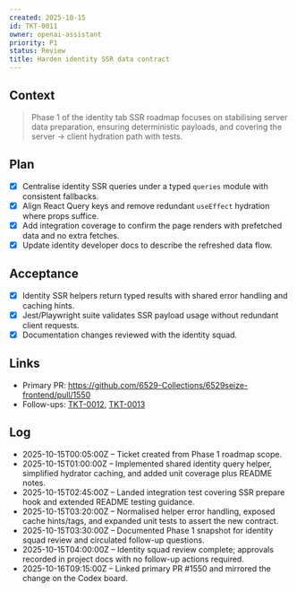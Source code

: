 ```yaml
---
created: 2025-10-15
id: TKT-0011
owner: openai-assistant
priority: P1
status: Review
title: Harden identity SSR data contract
---
```


## Context

> Phase 1 of the identity tab SSR roadmap focuses on stabilising server data preparation, ensuring deterministic payloads, and covering the server → client hydration path with tests.

## Plan

- [x] Centralise identity SSR queries under a typed `queries` module with consistent fallbacks.
- [x] Align React Query keys and remove redundant `useEffect` hydration where props suffice.
- [x] Add integration coverage to confirm the page renders with prefetched data and no extra fetches.
- [x] Update identity developer docs to describe the refreshed data flow.

## Acceptance

- [x] Identity SSR helpers return typed results with shared error handling and caching hints.
- [x] Jest/Playwright suite validates SSR payload usage without redundant client requests.
- [x] Documentation changes reviewed with the identity squad.

## Links

- Primary PR: https://github.com/6529-Collections/6529seize-frontend/pull/1550
- Follow-ups: [TKT-0012](codex/tickets/TKT-0012.md), [TKT-0013](codex/tickets/TKT-0013.md)

## Log

- 2025-10-15T00:05:00Z – Ticket created from Phase 1 roadmap scope.
- 2025-10-15T01:00:00Z – Implemented shared identity query helper, simplified hydrator caching, and added unit coverage plus README notes.
- 2025-10-15T02:45:00Z – Landed integration test covering SSR prepare hook and extended README testing guidance.
- 2025-10-15T03:20:00Z – Normalised helper error handling, exposed cache hints/tags, and expanded unit tests to assert the new contract.
- 2025-10-15T03:30:00Z – Documented Phase 1 snapshot for identity squad review and circulated follow-up questions.
- 2025-10-15T04:00:00Z – Identity squad review complete; approvals recorded in project docs with no follow-up actions required.
- 2025-10-16T09:15:00Z – Linked primary PR #1550 and mirrored the change on the Codex board.
